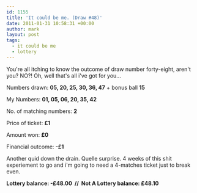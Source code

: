 ```yaml
---
id: 1155
title: 'It could be me. (Draw #48)'
date: 2011-01-31 10:58:31 +00:00
author: mark
layout: post
tags:
  - it could be me
  - lottery
---
```

You're all itching to know the outcome of draw number forty-eight, aren't you? NO?! Oh, well that's all i've got for you&#8230;

Numbers drawn: **05, 20, 25, 30, 36, 47** + bonus ball **15**

My Numbers: **01, 05, 06, 20, 35, 42**

No. of matching numbers: **2**

Price of ticket: **£1**

Amount won: **£0**

Financial outcome: **-£1**

Another quid down the drain. Quelle surprise. 4 weeks of this shit experiement to go and i'm going to need a 4-matches ticket just to break even.

**Lottery balance: -£48.00  //  Not A Lottery balance: £48.10**

